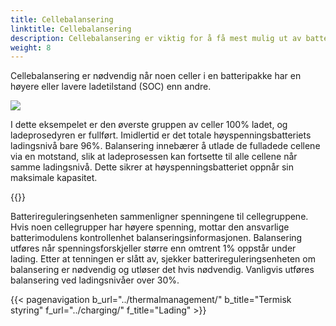 ```yaml
---
title: Cellebalansering
linktitle: Cellebalansering
description: Cellebalansering er viktig for å få mest mulig ut av batteriet.
weight: 8
---
```

<!-- markdownlint-disable MD033 -->

Cellebalansering er nødvendig når noen celler i en batteripakke har en høyere eller lavere ladetilstand (SOC) enn andre.

<img src="cellbalancing.drawio.svg" class="img-fluid">

I dette eksempelet er den øverste gruppen av celler 100% ladet, og ladeprosedyren er fullført. Imidlertid er det totale høyspenningsbatteriets ladingsnivå bare 96%. Balansering innebærer å utlade de fulladede cellene via en motstand, slik at ladeprosessen kan fortsette til alle cellene når samme ladingsnivå. Dette sikrer at høyspenningsbatteriet oppnår sin maksimale kapasitet.

{{<evkxdisplayaddarticle />}}

Batterireguleringsenheten sammenligner spenningene til cellegruppene. Hvis noen cellegrupper har høyere spenning, mottar den ansvarlige batterimodulens kontrollenhet balanseringsinformasjonen. Balansering utføres når spenningsforskjeller større enn omtrent 1% oppstår under lading. Etter at tenningen er slått av, sjekker batterireguleringsenheten om balansering er nødvendig og utløser det hvis nødvendig. Vanligvis utføres balansering ved ladingsnivåer over 30%.

{{< pagenavigation b_url="../thermalmanagement/" b_title="Termisk styring" f_url="../charging/" f_title="Lading" >}}